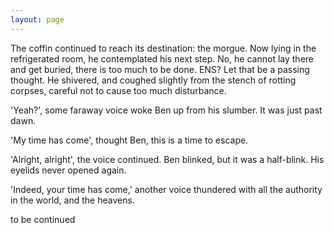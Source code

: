 ```yaml
---
layout: page
---
```



The coffin continued to reach its destination: the morgue. Now lying in the refrigerated room, he contemplated his next step. No, he cannot lay there and get buried, there is too much to be done. ENS? Let that be a passing thought. He shivered, and coughed slightly from the stench of rotting corpses, careful not to cause too much disturbance. 

'Yeah?', some faraway voice woke Ben up from his slumber. It was just past dawn. 

'My time has come', thought Ben, this is a time to escape.

'Alright, alright', the voice continued. Ben blinked, but it was a half-blink. His eyelids never opened again.

'Indeed, your time has come,' another voice thundered with all the authority in the world, and the heavens. 

to be continued
